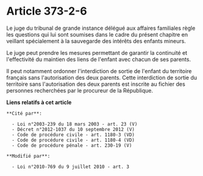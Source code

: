 # Article 373-2-6

Le juge du tribunal de grande instance délégué aux affaires familiales règle les questions qui lui sont soumises dans le
cadre du présent chapitre en veillant spécialement à la sauvegarde des intérêts des enfants mineurs.

Le juge peut prendre les mesures permettant de garantir la continuité et l'effectivité du maintien des liens de l'enfant avec
chacun de ses parents.

Il peut notamment ordonner l'interdiction de sortie de l'enfant du territoire français sans l'autorisation des deux parents.
Cette interdiction de sortie du territoire sans l'autorisation des deux parents est inscrite au fichier des personnes
recherchées par le procureur de la République.

**Liens relatifs à cet article**

	**Cité par**:

	  - Loi n°2003-239 du 18 mars 2003 - art. 23 (V)
	  - Décret n°2012-1037 du 10 septembre 2012 (V)
	  - Code de procédure civile - art. 1180-3 (VD)
	  - Code de procédure civile - art. 1180-4 (VD)
	  - Code de procédure pénale - art. 230-19 (V)

	**Modifié par**:

	  - Loi n°2010-769 du 9 juillet 2010 - art. 3
